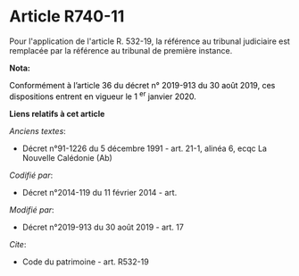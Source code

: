 # Article R740-11

Pour l'application de l'article R. 532-19, la référence au tribunal judiciaire est remplacée par la référence au tribunal de
première instance.

**Nota:**

<font color="black">Conformément à l’article 36 du décret n° 2019-913 du 30 août 2019, ces dispositions entrent en vigueur le
1
    <sup>er</sup> janvier 2020.</font>

**Liens relatifs à cet article**

_Anciens textes_:

  - Décret n°91-1226 du 5 décembre 1991 - art. 21-1, alinéa 6, ecqc La Nouvelle Calédonie  (Ab)

_Codifié par_:

  - Décret n°2014-119 du 11 février 2014 - art.

_Modifié par_:

  - Décret n°2019-913 du 30 août 2019 - art. 17

_Cite_:

  - Code du patrimoine - art. R532-19
